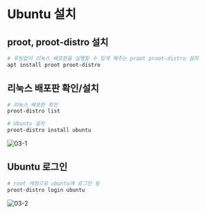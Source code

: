 # Ubuntu 설치

## proot, proot-distro 설치

```bash
# 루팅없이 리눅스 배포판을 실행할 수 있게 해주는 proot proot-distro 설치
apt install proot proot-distro
```


## 리눅스 배포판 확인/설치

```bash
# 리눅스 배포판 확인
proot-distro list

# Ubuntu 설치
proot-distro install ubuntu
```

![03-1]()

## Ubuntu 로그인

```bash
# root 계정으로 ubuntu에 로그인 됨
proot-distro login ubuntu
```

![03-2]()